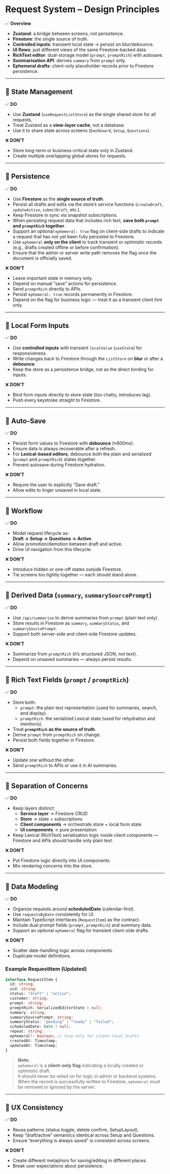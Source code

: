 # Request System – Design Principles

✅ **Overview**

- **Zustand**: a bridge between screens, not persistence.
- **Firestore**: the single source of truth.
- **Controlled inputs**: transient local state → persist on blur/debounce.
- **UI flows**: just different views of the same Firestore-backed data.
- **RichText editor**: dual-storage model (`prompt`, `promptRich`) with autosave.
- **Summarisation API**: derives `summary` from `prompt` only.
- **Ephemeral drafts**: client-only placeholder records prior to Firestore persistence.

---

## 🔹 State Management

✅ **DO**

- Use **Zustand** (`useRequestListStore`) as the single shared store for all requests.
- Treat Zustand as a **view-layer cache**, not a database.
- Use it to share state across screens (`Dashboard`, `Setup`, `Questions`).

❌ **DON’T**

- Store long-term or business-critical state only in Zustand.
- Create multiple overlapping global stores for requests.

---

## 🔹 Persistence

✅ **DO**

- Use **Firestore** as the **single source of truth**.
- Persist all drafts and edits via the store’s service functions (`createDraft`, `updateActive`, `submitDraft`, etc.).
- Keep Firestore in sync via snapshot subscriptions.
- When persisting request data that includes rich text, **save both `prompt` and `promptRich` together**.
- Support an optional `ephemeral: true` flag on client-side drafts to indicate a request that has not yet been fully persisted to Firestore.
- Use `ephemeral` **only on the client** to track transient or optimistic records (e.g., drafts created offline or before confirmation).
- Ensure that the admin or server write path removes the flag once the document is officially saved.

❌ **DON’T**

- Leave important state in memory only.
- Depend on manual “save” actions for persistence.
- Send `promptRich` directly to APIs.
- Persist `ephemeral: true` records permanently in Firestore.
- Depend on the flag for business logic — treat it as a transient client hint only.

---

## 🔹 Local Form Inputs

✅ **DO**

- Use **controlled inputs** with transient `localValue` (`useState`) for responsiveness.
- Write changes back to Firestore through the `ListStore` on **blur** or after a **debounce**.
- Keep the store as a persistence bridge, not as the direct binding for inputs.

❌ **DON’T**

- Bind form inputs directly to store state (too chatty, introduces lag).
- Push every keystroke straight to Firestore.

---

## 🔹 Auto-Save

✅ **DO**

- Persist form values to Firestore with **debounce** (≈800ms).
- Ensure data is always recoverable after a refresh.
- For **Lexical-based editors**, debounce both the plain and serialized (`prompt` and `promptRich`) states together.
- Prevent autosave during Firestore hydration.

❌ **DON’T**

- Require the user to explicitly “Save draft.”
- Allow edits to linger unsaved in local state.

---

## 🔹 Workflow

✅ **DO**

- Model request lifecycle as:  
  **Draft → Setup → Questions → Active**.
- Allow promotion/demotion between draft and active.
- Drive UI navigation from this lifecycle.

❌ **DON’T**

- Introduce hidden or one-off states outside Firestore.
- Tie screens too tightly together — each should stand alone.

---

## 🔹 Derived Data (`summary`, `summarySourcePrompt`)

✅ **DO**

- Use `/api/summarise` to derive summaries from `prompt` (plain text only).
- Store results in Firestore as `summary`, `summaryStatus`, and `summarySourcePrompt`.
- Support both server-side and client-side Firestore updates.

❌ **DON’T**

- Summarize from `promptRich` (it’s structured JSON, not text).
- Depend on unsaved summaries — always persist results.

---

## 🔹 Rich Text Fields (`prompt` / `promptRich`)

✅ **DO**

- Store both:
  - `prompt`: the plain text representation (used for summaries, search, and display).
  - `promptRich`: the serialized Lexical state (used for rehydration and mentions).
- Treat **`promptRich` as the source of truth**.
- Derive `prompt` from `promptRich` on change.
- Persist both fields together in Firestore.

❌ **DON’T**

- Update one without the other.
- Send `promptRich` to APIs or use it in AI summaries.

---

## 🔹 Separation of Concerns

✅ **DO**

- Keep layers distinct:
  - **Service layer** → Firestore CRUD
  - **Store** → state + subscriptions
  - **Client components** → orchestrate store + local form state
  - **UI components** → pure presentation
- Keep Lexical (RichText) serialization logic inside client components — Firestore and APIs should handle only plain text.

❌ **DON’T**

- Put Firestore logic directly into UI components.
- Mix rendering concerns into the store.

---

## 🔹 Data Modeling

✅ **DO**

- Organize requests around **scheduledDate** (calendar-first).
- Use `requestsByDate` consistently for UI.
- Maintain TypeScript interfaces (`RequestItem`) as the contract.
- Include dual prompt fields (`prompt`, `promptRich`) and summary data.
- Support an optional `ephemeral` flag for transient client-side drafts.

❌ **DON’T**

- Scatter date-handling logic across components.
- Duplicate model definitions.

### Example RequestItem (Updated)

```ts
interface RequestItem {
  id: string;
  uid: string;
  status: "draft" | "active";
  customer: string;
  prompt: string;
  promptRich: SerializedEditorState | null;
  summary: string;
  summarySourcePrompt: string;
  summaryStatus: "pending" | "ready" | "failed";
  scheduledDate: Date | null;
  repeat: string;
  ephemeral?: boolean; // true only for client-local drafts
  createdAt: Timestamp;
  updatedAt: Timestamp;
}
```

> **Note:**  
> `ephemeral` is a **client-only flag** indicating a locally created or optimistic draft.  
> It should never be relied on for logic in admin or backend systems. When the record is successfully written to Firestore, `ephemeral` must be removed or ignored by the server.

---

## 🔹 UX Consistency

✅ **DO**

- Reuse patterns (status toggle, delete confirm, SetupLayout).
- Keep “draft/active” semantics identical across Setup and Questions.
- Ensure “everything is always saved” is consistent across screens.

❌ **DON’T**

- Create different metaphors for saving/editing in different places.
- Break user expectations about persistence.
